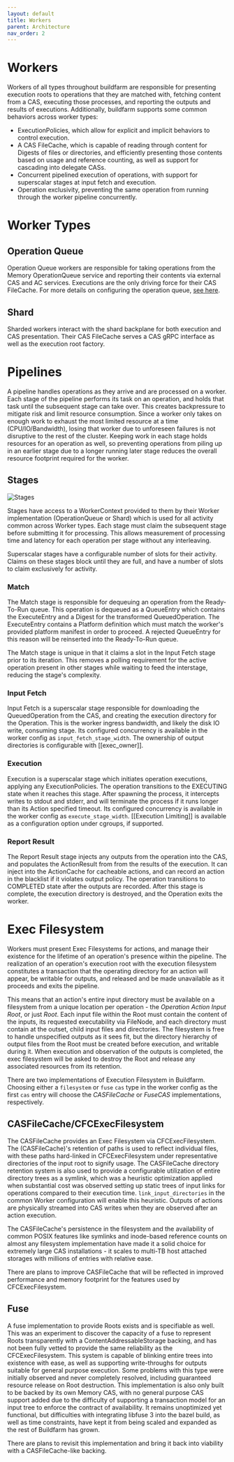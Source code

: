 ```yaml
---
layout: default
title: Workers
parent: Architecture
nav_order: 2
---
```


# Workers

Workers of all types throughout buildfarm are responsible for presenting execution roots to operations that they are matched with, fetching content from a CAS, executing those processes, and reporting the outputs and results of executions. Additionally, buildfarm supports some common behaviors across worker types:

* ExecutionPolicies, which allow for explicit and implicit behaviors to control execution.
* A CAS FileCache, which is capable of reading through content for Digests of files or directories, and efficiently presenting those contents based on usage and reference counting, as well as support for cascading into delegate CASs.
* Concurrent pipelined execution of operations, with support for superscalar stages at input fetch and execution.
* Operation exclusivity, preventing the same operation from running through the worker pipeline concurrently.

# Worker Types

## Operation Queue

Operation Queue workers are responsible for taking operations from the Memory OperationQueue service and reporting their contents via external CAS and AC services. Executions are the only driving force for their CAS FileCache. For more details on configuring the operation queue, [see here](https://github.com/bazelbuild/bazel-buildfarm/wiki/Operation-Queue).

## Shard

Sharded workers interact with the shard backplane for both execution and CAS presentation. Their CAS FileCache serves a CAS gRPC interface as well as the execution root factory.

# Pipelines

A pipeline handles operations as they arrive and are processed on a worker. Each stage of the pipeline performs its task on an operation, and holds that task until the subsequent stage can take over. This creates backpressure to mitigate risk and limit resource consumption. Since a worker only takes on enough work to exhaust the most limited resource at a time (CPU/IO/Bandwidth), losing that worker due to unforeseen failures is not disruptive to the rest of the cluster. Keeping work in each stage holds resources for an operation as well, so preventing operations from piling up in an earlier stage due to a longer running later stage reduces the overall resource footprint required for the worker.

## Stages

![Stages]({{site.url}}{{site.baseurl}}/assets/images/WorkerStages.png)

Stages have access to a WorkerContext provided to them by their Worker implementation (OperationQueue or Shard) which is used for all activity common across Worker types. Each stage must claim the subsequent stage before submitting it for processing. This allows measurement of processing time and latency for each operation per stage without any interleaving.

Superscalar stages have a configurable number of slots for their activity. Claims on these stages block until they are full, and have a number of slots to claim exclusively for activity.

### Match

The Match stage is responsible for dequeuing an operation from the Ready-To-Run queue. This operation is dequeued as a QueueEntry which contains the ExecuteEntry and a Digest for the transformed QueuedOperation. The ExecuteEntry contains a Platform definition which must match the worker's provided platform manifest in order to proceed. A rejected QueueEntry for this reason will be reinserted into the Ready-To-Run queue.

The Match stage is unique in that it claims a slot in the Input Fetch stage prior to its iteration. This removes a polling requirement for the active operation present in other stages while waiting to feed the interstage, reducing the stage's complexity.

### Input Fetch

Input Fetch is a superscalar stage responsible for downloading the QueuedOperation from the CAS, and creating the execution directory for the Operation. This is the worker ingress bandwidth, and likely the disk IO write, consuming stage. Its configured concurrency is available in the worker config as `input_fetch_stage_width`. The ownership of output directories is configurable with [[exec_owner]].

### Execution

Execution is a superscalar stage which initiates operation executions, applying any ExecutionPolicies. The operation transitions to the EXECUTING state when it reaches this stage. After spawning the process, it intercepts writes to stdout and stderr, and will terminate the process if it runs longer than its Action specified timeout. Its configured concurrency is available in the worker config as `execute_stage_width`. [[Execution Limiting]] is available as a configuration option under cgroups, if supported.

### Report Result

The Report Result stage injects any outputs from the operation into the CAS, and populates the ActionResult from from the results of the execution. It can inject into the ActionCache for cacheable actions, and can record an action in the blacklist if it violates output policy. The operation transitions to COMPLETED state after the outputs are recorded. After this stage is complete, the execution directory is destroyed, and the Operation exits the worker.

# Exec Filesystem

Workers must present Exec Filesystems for actions, and manage their existence for the lifetime of an operation's presence within the pipeline. The realization of an operation's execution root with the execution filesystem constitutes a transaction that the operating directory for an action will appear, be writable for outputs, and released and be made unavailable as it proceeds and exits the pipeline.

This means that an action's entire input directory must be available on a filesystem from a unique location per operation - the _Operation Action Input Root_, or just _Root_. Each input file within the Root must contain the content of the inputs, its requested executability via FileNode, and each directory must contain at the outset, child input files and directories. The filesystem is free to handle unspecified outputs as it sees fit, but the directory hierarchy of output files from the Root must be created before execution, and writable during it. When execution and observation of the outputs is completed, the exec filesystem will be asked to destroy the Root and release any associated resources from its retention.

There are two implementations of Execution Filesystem in Buildfarm. Choosing either a `filesystem` or `fuse` `cas` type in the worker config as the first `cas` entry will choose the _CASFileCache_ or _FuseCAS_ implementations, respectively.

## CASFileCache/CFCExecFilesystem

The CASFileCache provides an Exec Filesystem via CFCExecFilesystem. The (CASFileCache)'s retention of paths is used to reflect individual files, with these paths hard-linked in CFCExecFilesystem under representative directories of the input root to signify usage. The CASFileCache directory retention system is also used to provide a configurable utilization of entire directory trees as a symlink, which was a heuristic optimization applied when substantial cost was observed setting up static trees of input links for operations compared to their execution time. `link_input_directories` in the common Worker configuration will enable this heuristic.
Outputs of actions are physically streamed into CAS writes when they are observed after an action execution.

The CASFileCache's persistence in the filesystem and the availability of common POSIX features like symlinks and inode-based reference counts on almost any filesystem implementation have made it a solid choice for extremely large CAS installations - it scales to multi-TB host attached storages with millions of entries with relative ease.

There are plans to improve CASFileCache that will be reflected in improved performance and memory footprint for the features used by CFCExecFilesystem.

## Fuse

A fuse implementation to provide Roots exists and is specifiable as well. This was an experiment to discover the capacity of a fuse to represent Roots transparently with a ContentAddressableStorage backing, and has not been fully vetted to provide the same reliability as the CFCExecFilesystem. This system is capable of blinking entire trees into existence with ease, as well as supporting write-throughs for outputs suitable for general purpose execution. Some problems with this type were initially observed and never completely resolved, including guaranteed resource release on Root destruction. This implementation is also only built to be backed by its own Memory CAS, with no general purpose CAS support added due to the difficulty of supporting a transaction model for an input tree to enforce the contract of availability. It remains unoptimized yet functional, but difficulties with integrating libfuse 3 into the bazel build, as well as time constraints, have kept it from being scaled and expanded as the rest of Buildfarm has grown.

There are plans to revisit this implementation and bring it back into viability with a CASFileCache-like backing.